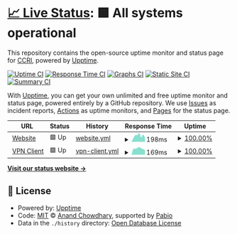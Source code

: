 # [📈 Live Status](https://status.ccri.edu): <!--live status--> **🟩 All systems operational**

This repository contains the open-source uptime monitor and status page for [CCRI](https://status.ccri.edu), powered by [Upptime](https://github.com/upptime/upptime).

[![Uptime CI](https://github.com/ccri-ops/system-status-test/workflows/Uptime%20CI/badge.svg)](https://github.com/ccri-ops/system-status-test/actions?query=workflow%3A%22Uptime+CI%22)
[![Response Time CI](https://github.com/ccri-ops/system-status-test/workflows/Response%20Time%20CI/badge.svg)](https://github.com/ccri-ops/system-status-test/actions?query=workflow%3A%22Response+Time+CI%22)
[![Graphs CI](https://github.com/ccri-ops/system-status-test/workflows/Graphs%20CI/badge.svg)](https://github.com/ccri-ops/system-status-test/actions?query=workflow%3A%22Graphs+CI%22)
[![Static Site CI](https://github.com/ccri-ops/system-status-test/workflows/Static%20Site%20CI/badge.svg)](https://github.com/ccri-ops/system-status-test/actions?query=workflow%3A%22Static+Site+CI%22)
[![Summary CI](https://github.com/ccri-ops/system-status-test/workflows/Summary%20CI/badge.svg)](https://github.com/ccri-ops/system-status-test/actions?query=workflow%3A%22Summary+CI%22)

With [Upptime](https://upptime.js.org), you can get your own unlimited and free uptime monitor and status page, powered entirely by a GitHub repository. We use [Issues](https://github.com/ccri-ops/system-status-test/issues) as incident reports, [Actions](https://github.com/ccri-ops/system-status-test/actions) as uptime monitors, and [Pages](https://status.ccri.edu) for the status page.

<!--start: status pages-->
<!-- This summary is generated by Upptime (https://github.com/upptime/upptime) -->
<!-- Do not edit this manually, your changes will be overwritten -->
<!-- prettier-ignore -->
| URL | Status | History | Response Time | Uptime |
| --- | ------ | ------- | ------------- | ------ |
| <img alt="" src="https://icons.duckduckgo.com/ip3/216.19.113.199.ico" height="13"> [Website](https://216.19.113.199) | 🟩 Up | [website.yml](https://github.com/ccri-ops/system-status-test/commits/HEAD/history/website.yml) | <details><summary><img alt="Response time graph" src="./graphs/website/response-time-week.png" height="20"> 198ms</summary><br><a href="https://ccri-ops.github.io/system-status-test/history/website"><img alt="Response time 246" src="https://img.shields.io/endpoint?url=https%3A%2F%2Fraw.githubusercontent.com%2Fccri-ops%2Fsystem-status-test%2FHEAD%2Fapi%2Fwebsite%2Fresponse-time.json"></a><br><a href="https://ccri-ops.github.io/system-status-test/history/website"><img alt="24-hour response time 139" src="https://img.shields.io/endpoint?url=https%3A%2F%2Fraw.githubusercontent.com%2Fccri-ops%2Fsystem-status-test%2FHEAD%2Fapi%2Fwebsite%2Fresponse-time-day.json"></a><br><a href="https://ccri-ops.github.io/system-status-test/history/website"><img alt="7-day response time 198" src="https://img.shields.io/endpoint?url=https%3A%2F%2Fraw.githubusercontent.com%2Fccri-ops%2Fsystem-status-test%2FHEAD%2Fapi%2Fwebsite%2Fresponse-time-week.json"></a><br><a href="https://ccri-ops.github.io/system-status-test/history/website"><img alt="30-day response time 276" src="https://img.shields.io/endpoint?url=https%3A%2F%2Fraw.githubusercontent.com%2Fccri-ops%2Fsystem-status-test%2FHEAD%2Fapi%2Fwebsite%2Fresponse-time-month.json"></a><br><a href="https://ccri-ops.github.io/system-status-test/history/website"><img alt="1-year response time 242" src="https://img.shields.io/endpoint?url=https%3A%2F%2Fraw.githubusercontent.com%2Fccri-ops%2Fsystem-status-test%2FHEAD%2Fapi%2Fwebsite%2Fresponse-time-year.json"></a></details> | <details><summary><a href="https://ccri-ops.github.io/system-status-test/history/website">100.00%</a></summary><a href="https://ccri-ops.github.io/system-status-test/history/website"><img alt="All-time uptime 99.97%" src="https://img.shields.io/endpoint?url=https%3A%2F%2Fraw.githubusercontent.com%2Fccri-ops%2Fsystem-status-test%2FHEAD%2Fapi%2Fwebsite%2Fuptime.json"></a><br><a href="https://ccri-ops.github.io/system-status-test/history/website"><img alt="24-hour uptime 100.00%" src="https://img.shields.io/endpoint?url=https%3A%2F%2Fraw.githubusercontent.com%2Fccri-ops%2Fsystem-status-test%2FHEAD%2Fapi%2Fwebsite%2Fuptime-day.json"></a><br><a href="https://ccri-ops.github.io/system-status-test/history/website"><img alt="7-day uptime 100.00%" src="https://img.shields.io/endpoint?url=https%3A%2F%2Fraw.githubusercontent.com%2Fccri-ops%2Fsystem-status-test%2FHEAD%2Fapi%2Fwebsite%2Fuptime-week.json"></a><br><a href="https://ccri-ops.github.io/system-status-test/history/website"><img alt="30-day uptime 100.00%" src="https://img.shields.io/endpoint?url=https%3A%2F%2Fraw.githubusercontent.com%2Fccri-ops%2Fsystem-status-test%2FHEAD%2Fapi%2Fwebsite%2Fuptime-month.json"></a><br><a href="https://ccri-ops.github.io/system-status-test/history/website"><img alt="1-year uptime 99.96%" src="https://img.shields.io/endpoint?url=https%3A%2F%2Fraw.githubusercontent.com%2Fccri-ops%2Fsystem-status-test%2FHEAD%2Fapi%2Fwebsite%2Fuptime-year.json"></a></details>
| <img alt="" src="https://icons.duckduckgo.com/ip3/connect2.ccri.edu.ico" height="13"> [VPN Client](https://connect2.ccri.edu:10443) | 🟩 Up | [vpn-client.yml](https://github.com/ccri-ops/system-status-test/commits/HEAD/history/vpn-client.yml) | <details><summary><img alt="Response time graph" src="./graphs/vpn-client/response-time-week.png" height="20"> 169ms</summary><br><a href="https://ccri-ops.github.io/system-status-test/history/vpn-client"><img alt="Response time 224" src="https://img.shields.io/endpoint?url=https%3A%2F%2Fraw.githubusercontent.com%2Fccri-ops%2Fsystem-status-test%2FHEAD%2Fapi%2Fvpn-client%2Fresponse-time.json"></a><br><a href="https://ccri-ops.github.io/system-status-test/history/vpn-client"><img alt="24-hour response time 129" src="https://img.shields.io/endpoint?url=https%3A%2F%2Fraw.githubusercontent.com%2Fccri-ops%2Fsystem-status-test%2FHEAD%2Fapi%2Fvpn-client%2Fresponse-time-day.json"></a><br><a href="https://ccri-ops.github.io/system-status-test/history/vpn-client"><img alt="7-day response time 169" src="https://img.shields.io/endpoint?url=https%3A%2F%2Fraw.githubusercontent.com%2Fccri-ops%2Fsystem-status-test%2FHEAD%2Fapi%2Fvpn-client%2Fresponse-time-week.json"></a><br><a href="https://ccri-ops.github.io/system-status-test/history/vpn-client"><img alt="30-day response time 197" src="https://img.shields.io/endpoint?url=https%3A%2F%2Fraw.githubusercontent.com%2Fccri-ops%2Fsystem-status-test%2FHEAD%2Fapi%2Fvpn-client%2Fresponse-time-month.json"></a><br><a href="https://ccri-ops.github.io/system-status-test/history/vpn-client"><img alt="1-year response time 225" src="https://img.shields.io/endpoint?url=https%3A%2F%2Fraw.githubusercontent.com%2Fccri-ops%2Fsystem-status-test%2FHEAD%2Fapi%2Fvpn-client%2Fresponse-time-year.json"></a></details> | <details><summary><a href="https://ccri-ops.github.io/system-status-test/history/vpn-client">100.00%</a></summary><a href="https://ccri-ops.github.io/system-status-test/history/vpn-client"><img alt="All-time uptime 99.65%" src="https://img.shields.io/endpoint?url=https%3A%2F%2Fraw.githubusercontent.com%2Fccri-ops%2Fsystem-status-test%2FHEAD%2Fapi%2Fvpn-client%2Fuptime.json"></a><br><a href="https://ccri-ops.github.io/system-status-test/history/vpn-client"><img alt="24-hour uptime 100.00%" src="https://img.shields.io/endpoint?url=https%3A%2F%2Fraw.githubusercontent.com%2Fccri-ops%2Fsystem-status-test%2FHEAD%2Fapi%2Fvpn-client%2Fuptime-day.json"></a><br><a href="https://ccri-ops.github.io/system-status-test/history/vpn-client"><img alt="7-day uptime 100.00%" src="https://img.shields.io/endpoint?url=https%3A%2F%2Fraw.githubusercontent.com%2Fccri-ops%2Fsystem-status-test%2FHEAD%2Fapi%2Fvpn-client%2Fuptime-week.json"></a><br><a href="https://ccri-ops.github.io/system-status-test/history/vpn-client"><img alt="30-day uptime 100.00%" src="https://img.shields.io/endpoint?url=https%3A%2F%2Fraw.githubusercontent.com%2Fccri-ops%2Fsystem-status-test%2FHEAD%2Fapi%2Fvpn-client%2Fuptime-month.json"></a><br><a href="https://ccri-ops.github.io/system-status-test/history/vpn-client"><img alt="1-year uptime 99.62%" src="https://img.shields.io/endpoint?url=https%3A%2F%2Fraw.githubusercontent.com%2Fccri-ops%2Fsystem-status-test%2FHEAD%2Fapi%2Fvpn-client%2Fuptime-year.json"></a></details>

<!--end: status pages-->

[**Visit our status website →**](https://status.ccri.edu)

## 📄 License

- Powered by: [Upptime](https://github.com/upptime/upptime)
- Code: [MIT](./LICENSE) © [Anand Chowdhary](https://anandchowdhary.com), supported by [Pabio](https://pabio.com)
- Data in the `./history` directory: [Open Database License](https://opendatacommons.org/licenses/odbl/1-0/)
